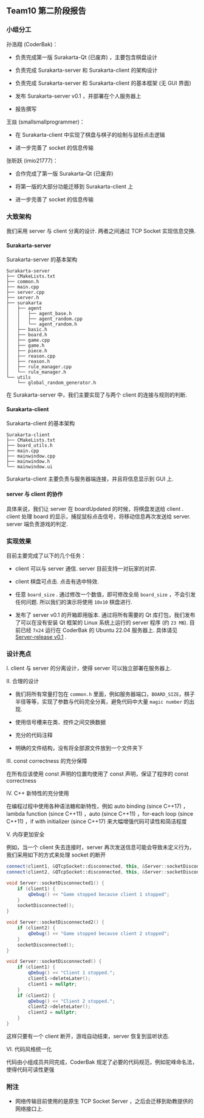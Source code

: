 ## Team10 第二阶段报告

### 小组分工

孙浩翔 (CoderBak)：

- 负责完成第一版 Surakarta-Qt (已废弃) ，主要包含棋盘设计

- 负责完成 Surakarta-server 和 Surakarta-client 的架构设计

- 负责完成 Surakarta-server 和 Surakarta-client 的基本框架 (无 GUI 界面)

- 发布 Surakarta-server v0.1 ，并部署在个人服务器上

- 报告撰写

王燚 (smallsmallprogrammer)：

- 在 Surakarta-client 中实现了棋盘与棋子的绘制与鼠标点击逻辑

- 进一步完善了 socket 的信息传输

张昕跃 (imio21777)：

- 合作完成了第一版 Surakarta-Qt (已废弃)

- 将第一版的大部分功能迁移到 Surakarta-client 上

- 进一步完善了 socket 的信息传输

### 大致架构

我们采用 server 与 client 分离的设计. 两者之间通过 TCP Socket 实现信息交换.

#### Surakarta-server

Surakarta-server 的基本架构

```
Surakarta-server
├── CMakeLists.txt
├── common.h
├── main.cpp
├── server.cpp
├── server.h
├── surakarta
│   ├── agent
│   │   ├── agent_base.h
│   │   ├── agent_random.cpp
│   │   └── agent_random.h
│   ├── basic.h
│   ├── board.h
│   ├── game.cpp
│   ├── game.h
│   ├── piece.h
│   ├── reason.cpp
│   ├── reason.h
│   ├── rule_manager.cpp
│   └── rule_manager.h
└── utils
    └── global_random_generator.h
```

在 Surakarta-server 中，我们主要实现了与两个 client 的连接与规则的判断.

#### Surakarta-client

Surakarta-client 的基本架构

```
Surakarta-client
├── CMakeLists.txt
├── board_utils.h
├── main.cpp
├── mainwindow.cpp
├── mainwindow.h
└── mainwindow.ui
```

Surakarta-client 主要负责与服务器端连接，并且将信息显示到 GUI 上.

#### server 与 client 的协作

具体来说，我们让 server 在 boardUpdated 的时候，将棋盘发送给 client . client 处理 board 的显示，捕捉鼠标点击信号，将移动信息再次发送给 server. server 端负责游戏的判定.

### 实现效果

目前主要完成了以下的几个任务：

- client 可以与 server 通信. server 目前支持一对玩家的对弈.

- client 棋盘可点击. 点击有选中特效.

- 任意 `board_size` . 通过修改一个数值，即可修改全局 `board_size` ，不会引发任何问题. 所以我们的演示将使用 `10x10` 棋盘进行.

- 发布了 server v0.1 的开箱即用版本. 通过将所有需要的 Qt 库打包，我们发布了可以在没有安装 Qt 框架的 Linux 系统上运行的 server 程序 (约 `23 MB`). 目前已经 `7x24` 运行在 CoderBak 的 Ubuntu 22.04 服务器上. 具体请见 [Server-release v0.1](https://github.com/CoderBak/Surakarta-server/releases/tag/v0.1) .

### 设计亮点

I. client 与 server 的分离设计，使得 server 可以独立部署在服务器上.

II. 合理的设计

- 我们将所有常量打包在 `common.h` 里面，例如服务器端口，`BOARD_SIZE`，棋子半径等等，实现了参数与代码完全分离，避免代码中大量 `magic number` 的出现.

- 使用信号槽来在类、控件之间交换数据

- 充分的代码注释

- 明确的文件结构，没有将全部源文件放到一个文件夹下

III. const correctness 的充分保障

在所有应该使用 const 声明的位置均使用了 const 声明，保证了程序的 const correctness

IV. C++ 新特性的充分使用

在编程过程中使用各种语法糖和新特性，例如 auto binding (since C++17) ，lambda function (since C++11) ，auto (since C++11) ，for-each loop (since C++11) ，if with initializer (since C++17) 来大幅增强代码可读性和简洁程度

V. 内存更加安全

例如，当一个 client 失去连接时，server 再次发送信息可能会导致未定义行为，我们采用如下的方式来处理 socket 的断开

```cpp
connect(client1, &QTcpSocket::disconnected, this, &Server::socketDisconnected1);
connect(client2, &QTcpSocket::disconnected, this, &Server::socketDisconnected2);

void Server::socketDisconnected1() {
    if (client1) {
        qDebug() << "Game stopped because client 1 stopped";
    }
    socketDisconnected();
}

void Server::socketDisconnected2() {
    if (client2) {
        qDebug() << "Game stopped because client 2 stopped";
    }
    socketDisconnected();
}

void Server::socketDisconnected() {
    if (client1) {
        qDebug() << "Client 1 stopped.";
        client1->deleteLater();
        client1 = nullptr;
    }
    if (client2) {
        qDebug() << "Client 2 stopped.";
        client2->deleteLater();
        client2 = nullptr;
    }
}
```

这样只要有一个 client 断开，游戏自动结束，server 恢复到监听状态.

VI. 代码风格统一化

代码由小组成员共同完成，CoderBak 规定了必要的代码规范，例如驼峰命名法，使得代码可读性更强



### 附注

- 网络传输目前使用的是原生 TCP Socket Server ，之后会迁移到助教提供的网络接口上.

